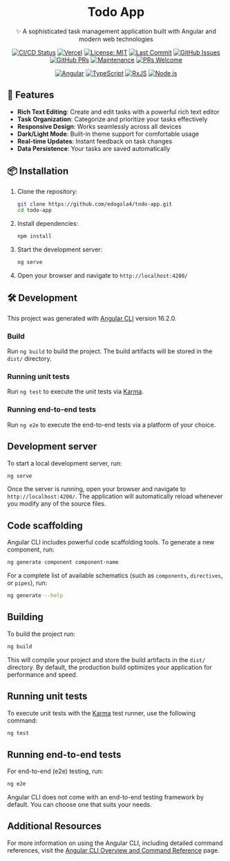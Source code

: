 <div align="center">
  <h1>Todo App</h1>
  <p>✨ A sophisticated task management application built with Angular and modern web technologies</p>

[![CI/CD Status](https://github.com/edogola4/todo-app/actions/workflows/ci-cd.yml/badge.svg)](https://github.com/edogola4/todo-app/actions/workflows/ci-cd.yml)
[![Vercel](https://vercelbadge.vercel.app/api/edogola4/todo-app)](https://todo-app.vercel.app)
[![License: MIT](https://img.shields.io/badge/License-MIT-yellow.svg)](https://opensource.org/licenses/MIT)
[![Last Commit](https://img.shields.io/github/last-commit/edogola4/todo-app)](https://github.com/edogola4/todo-app/commits/main)
[![GitHub Issues](https://img.shields.io/github/issues/edogola4/todo-app)](https://github.com/edogola4/todo-app/issues)
[![GitHub PRs](https://img.shields.io/github/issues-pr/edogola4/todo-app)](https://github.com/edogola4/todo-app/pulls)
[![Maintenance](https://img.shields.io/badge/Maintained%3F-yes-green.svg)](https://github.com/edogola4/todo-app/graphs/commit-activity) 
[![PRs Welcome](https://img.shields.io/badge/PRs-welcome-brightgreen.svg?style=flat-square)](http://makeapullrequest.com)

[![Angular](https://img.shields.io/badge/Angular-16.2.0-DD0031?logo=angular&logoColor=white)](https://angular.io/)
[![TypeScript](https://img.shields.io/badge/TypeScript-5.1.6-3178C6?logo=typescript&logoColor=white)](https://www.typescriptlang.org/)
[![RxJS](https://img.shields.io/badge/RxJS-7.8.0-B7178C?logo=reactivex&logoColor=white)](https://rxjs.dev/)
[![Node.js](https://img.shields.io/badge/Node.js-18.16.0-339933?logo=node.js&logoColor=white)](https://nodejs.org/)

</div>

## 🚀 Features

- **Rich Text Editing**: Create and edit tasks with a powerful rich text editor
- **Task Organization**: Categorize and prioritize your tasks effectively
- **Responsive Design**: Works seamlessly across all devices
- **Dark/Light Mode**: Built-in theme support for comfortable usage
- **Real-time Updates**: Instant feedback on task changes
- **Data Persistence**: Your tasks are saved automatically

## 📦 Installation

1. Clone the repository:
   ```bash
   git clone https://github.com/edogola4/todo-app.git
   cd todo-app
   ```

2. Install dependencies:
   ```bash
   npm install
   ```

3. Start the development server:
   ```bash
   ng serve
   ```

4. Open your browser and navigate to `http://localhost:4200/`

## 🛠️ Development

This project was generated with [Angular CLI](https://github.com/angular/angular-cli) version 16.2.0.

### Build

Run `ng build` to build the project. The build artifacts will be stored in the `dist/` directory.

### Running unit tests

Run `ng test` to execute the unit tests via [Karma](https://karma-runner.github.io).

### Running end-to-end tests

Run `ng e2e` to execute the end-to-end tests via a platform of your choice.

## Development server

To start a local development server, run:

```bash
ng serve
```

Once the server is running, open your browser and navigate to `http://localhost:4200/`. The application will automatically reload whenever you modify any of the source files.

## Code scaffolding

Angular CLI includes powerful code scaffolding tools. To generate a new component, run:

```bash
ng generate component component-name
```

For a complete list of available schematics (such as `components`, `directives`, or `pipes`), run:

```bash
ng generate --help
```

## Building

To build the project run:

```bash
ng build
```

This will compile your project and store the build artifacts in the `dist/` directory. By default, the production build optimizes your application for performance and speed.

## Running unit tests

To execute unit tests with the [Karma](https://karma-runner.github.io) test runner, use the following command:

```bash
ng test
```

## Running end-to-end tests

For end-to-end (e2e) testing, run:

```bash
ng e2e
```

Angular CLI does not come with an end-to-end testing framework by default. You can choose one that suits your needs.

## Additional Resources

For more information on using the Angular CLI, including detailed command references, visit the [Angular CLI Overview and Command Reference](https://angular.dev/tools/cli) page.
